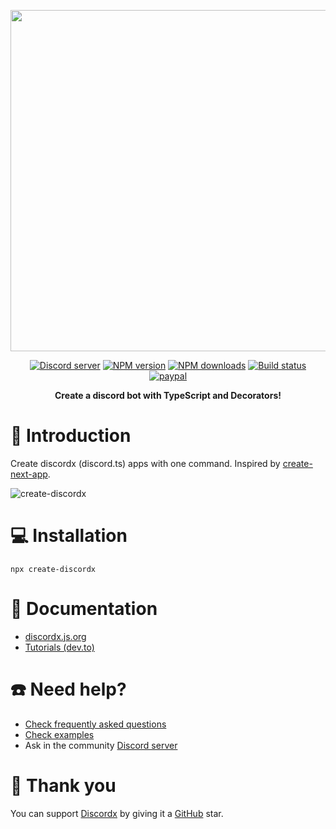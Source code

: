 <div>
  <p align="center">
    <a href="https://discordx.js.org" target="_blank" rel="nofollow">
      <img src="https://discordx.js.org/discord-ts.svg" width="546" />
    </a>
  </p>
  <p align="center">
    <a href="https://discordx.js.org/discord"
      ><img
        src="https://img.shields.io/discord/874802018361950248?color=5865F2&logo=discord&logoColor=white"
        alt="Discord server"
    /></a>
    <a href="https://www.npmjs.com/package/create-discordx"
      ><img
        src="https://img.shields.io/npm/v/create-discordx.svg?maxAge=3600"
        alt="NPM version"
    /></a>
    <a href="https://www.npmjs.com/package/create-discordx"
      ><img
        src="https://img.shields.io/npm/dt/create-discordx.svg?maxAge=3600"
        alt="NPM downloads"
    /></a>
    <a href="https://github.com/oceanroleplay/discord.ts/actions"
      ><img
        src="https://github.com/oceanroleplay/discord.ts/workflows/Build/badge.svg"
        alt="Build status"
    /></a>
    <a href="https://www.paypal.me/vijayxmeena"
      ><img
        src="https://img.shields.io/badge/donate-paypal-F96854.svg"
        alt="paypal"
    /></a>
  </p>
  <p align="center">
    <b> Create a discord bot with TypeScript and Decorators! </b>
  </p>
</div>

# 📖 Introduction

Create discordx (discord.ts) apps with one command. Inspired by [create-next-app](https://github.com/vercel/next.js/tree/canary/packages/create-next-app).

![create-discordx](https://raw.githubusercontent.com/oceanroleplay/discord.ts/main/packages/create-discordx/images/create-discordx.png)

# 💻 Installation

```
npx create-discordx
```

# 📜 Documentation

- [discordx.js.org](https://discordx.js.org)
- [Tutorials (dev.to)](https://dev.to/oceanroleplay/series/14317)

# ☎️ Need help?

- [Check frequently asked questions](https://discordx.js.org/docs/faq)
- [Check examples](https://github.com/oceanroleplay/discord.ts/tree/main/packages/discordx/examples)
- Ask in the community [Discord server](https://discordx.js.org/discord)

# 💖 Thank you

You can support [Discordx](https://www.npmjs.com/package/discordx) by giving it a [GitHub](https://github.com/oceanroleplay/discord.ts) star.
